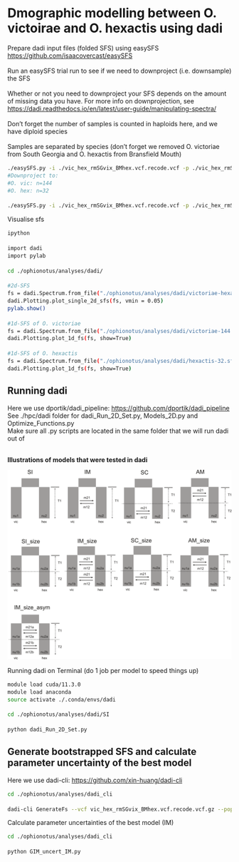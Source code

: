 Dmographic modelling between O. victoirae and O. hexactis using dadi
================

Prepare dadi input files (folded SFS) using easySFS
<https://github.com/isaacovercast/easySFS>  
<br> Run an easySFS trial run to see if we need to downproject
(i.e. downsample) the SFS  
<br> Whether or not you need to downproject your SFS depends on the
amount of missing data you have. For more info on downprojection, see
<https://dadi.readthedocs.io/en/latest/user-guide/manipulating-spectra/>  
<br> Don’t forget the number of samples is counted in haploids here, and
we have diploid species  
<br> Samples are separated by species (don’t forget we removed O.
victoriae from South Georgia and O. hexactis from Bransfield Mouth)

``` bash
./easySFS.py -i ./vic_hex_rmSGvix_BMhex.vcf.recode.vcf -p ./vic_hex_rmSGvix_BMhex_popmap.txt --preview -a
#Downproject to:
#O. vic: n=144
#O. hex: n=32

./easySFS.py -i ./vic_hex_rmSGvix_BMhex.vcf.recode.vcf -p ./vic_hex_rmSGvix_BMhex_popmap.txt -a --proj=144,32 -o ./vic_hex --prefix vic_hex -f -v
```

Visualise sfs

``` bash
ipython

import dadi
import pylab

cd ./ophionotus/analyses/dadi/

#2d-SFS
fs = dadi.Spectrum.from_file("./ophionotus/analyses/dadi/victoriae-hexactis.sfs")
dadi.Plotting.plot_single_2d_sfs(fs, vmin = 0.05)
pylab.show()

#1d-SFS of O. victoriae
fs = dadi.Spectrum.from_file("./ophionotus/analyses/dadi/victoriae-144.sfs")
dadi.Plotting.plot_1d_fs(fs, show=True)

#1d-SFS of O. hexactis
fs = dadi.Spectrum.from_file("./ophionotus/analyses/dadi/hexactis-32.sfs")
dadi.Plotting.plot_1d_fs(fs, show=True)
```

## Running dadi

Here we use dportik/dadi_pipeline:
<https://github.com/dportik/dadi_pipeline> <br> See ./hpc/dadi folder
for dadi_Run_2D_Set.py, Models_2D.py and Optimize_Functions.py  
Make sure all .py scripts are located in the same folder that we will
run dadi out of  
<br>

**Illustrations of models that were tested in dadi**

![img](figures/dadi_9models.png)

Running dadi on Terminal (do 1 job per model to speed things up)

``` bash
module load cuda/11.3.0
module load anaconda
source activate ./.conda/envs/dadi

cd ./ophionotus/analyses/dadi/SI

python dadi_Run_2D_Set.py
```

## Generate bootstrapped SFS and calculate parameter uncertainty of the best model

Here we use dadi-cli: <https://github.com/xin-huang/dadi-cli>

``` bash
cd ./ophionotus/analyses/dadi_cli

dadi-cli GenerateFs --vcf vic_hex_rmSGvix_BMhex.vcf.recode.vcf.gz --pop-info vic_hex_rmSGvix_BMhex_popmap.txt --pop-ids victoriae hexactis --projections 144 32 --bootstrap 100 --chunk-size 140 --output ./ophionotus/analyses/dadi_cli/bs/vitoriae_hexactis_rmSGvix_BMhex.bootstrapping
```

Calculate parameter uncertainties of the best model (IM)

``` bash
cd ./ophionotus/analyses/dadi_cli

python GIM_uncert_IM.py
```
